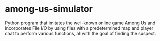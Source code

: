 # among-us-simulator

Python program that imitates the well-known online game Among Us and incorporates File I/O by using files with a predetermined map and player chat to perform various functions, all with the goal of finding the suspect.

